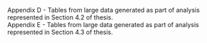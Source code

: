 Appendix D - Tables from large data generated as part of analysis represented in Section 4.2 of thesis.  
Appendix E - Tables from large data generated as part of analysis represented in Section 4.3 of thesis.  
